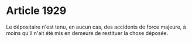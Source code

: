 # Article 1929

Le dépositaire n'est tenu, en aucun cas, des accidents de force majeure, à moins qu'il n'ait été mis en demeure de restituer la chose déposée.
